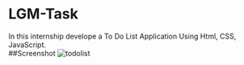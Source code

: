 # LGM-Task
In this internship develope a To Do List Application Using Html, CSS, JavaScript.
<br>
##Screenshot
![todolist](https://github.com/Akashpatil2002/LGM-Task/assets/130535478/c02bf34e-4af7-4f28-a1e5-4438ea15b6c0)
